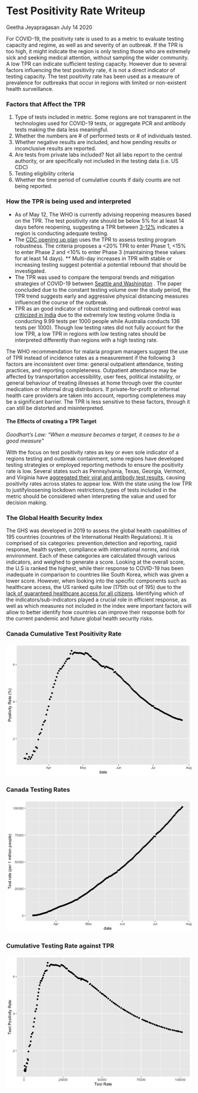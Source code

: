 Test Positivity Rate Writeup
================
Geetha Jeyapragasan
July 14 2020

For COVID-19, the positivity rate is used to as a metric to evaluate
testing capacity and regime, as well as and severity of an outbreak. If
the TPR is too high, it might indicate the region is only testing those
who are extremely sick and seeking medical attention, without sampling
the wider community. A low TPR can indicate sufficient testing capacity.
However due to several factors influencing the test positivity rate, it
is not a direct indicator of testing capacity. The test positivity rate
has been used as a measure of prevalence for outbreaks that occur in
regions with limited or non-existent health surveillance.

### Factors that Affect the TPR

1.  Type of tests included in metric. Some regions are not transparent
    in the technologies used for COVID-19 tests, or aggregate PCR and
    antibody tests making the data less meaningful.
2.  Whether the numbers are \# of performed tests or \# of individuals
    tested.
3.  Whether negative results are included, and how pending results or
    inconclusive results are reported.
4.  Are tests from private labs included? Not all labs report to the
    central authority, or are specifically not included in the testing
    data (i.e. US CDC)
5.  Testing eligibility criteria
6.  Whether the time period of cumulative counts if daily counts are not
    being reported.

### How the TPR is being used and interpreted

  - As of May 12, The WHO is currently advising reopening measures based
    on the TPR. The test positivity rate should be below 5% for at least
    14 days before reopening, suggesting a TPR between
    [3-12%](https://www.who.int/news-room/commentaries/detail/advice-on-the-use-of-point-of-care-immunodiagnostic-tests-for-covid-19)
    indicates a region is conducting adequate testing.
  - The [CDC opening up
    plan](https://www.cdc.gov/coronavirus/2019-ncov/downloads/php/CDC-Activities-Initiatives-for-COVID-19-Response.pdf)
    uses the TPR to assess testing program robustness. The criteria
    proposes a \<20% TPR to enter Phase 1, \<15% to enter Phase 2 and
    \<10% to enter Phase 3 (maintaining these values for at least 14
    days). \*\* Multi-day increases in TPR with stable or increasing
    testing suggest potential a potential rebound that should be
    investigated.
  - The TPR was used to compare the temporal trends and mitigation
    strategies of COVID-19 between [Seattle and
    Washington](https://jamanetwork.com/journals/jama/fullarticle/2766035)
    . The paper concluded due to the constant testing volume over the
    study period, the TPR trend suggests early and aggressive physical
    distancing measures influenced the course of the outbreak.
  - TPR as an good indicator of robust testing and outbreak control was
    [criticized in
    India](https://thewire.in/health/india-covid-19-testing-contradiction-rate)
    due to the extremely low testing volume (India is conducting 9.99
    tests per 1000 people while Australia conducts 136 tests per 1000).
    Though low testing rates did not fully account for the low TPR, a
    low TPR in regions with low testing rates should be interpreted
    differently than regions with a high testing rate.

The WHO recommendation for malaria program managers suggest the use of
TPR instead of incidence rates as a measurement if the following 3
factors are inconsistent over time: general outpatient attendance,
testing practices, and reporting completeness. Outpatient attendance may
be affected by transportation accessibility, user fees, political
instability, or general behaviour of treating illnesses at home through
over the counter medication or informal drug distributors. If
private-for-profit or informal health care providers are taken into
account, reporting completeness may be a significant barrier. The TPR is
less sensitive to these factors, through it can still be distorted and
misinterpreted.

#### The Effects of creating a TPR Target

*Goodhart’s Law: “When a measure becomes a target, it ceases to be a
good measure”*

With the focus on test positivity rates as key or even sole indicator of
a regions testing and outbreak containment, some regions have developed
testing strategies or employed reporting methods to ensure the
positivity rate is low. Several states such as Pennsylvania, Texas,
Georgia, Vermont, and Virginia have [aggregated their viral and antibody
test
results](https://www.theatlantic.com/health/archive/2020/05/cdc-and-states-are-misreporting-covid-19-test-data-pennsylvania-georgia-texas/611935/),
causing positivity rates across states to appear low. With the state
using the low TPR to justifyloosening lockdown restrictions,types of
tests included in the metric should be considered when interpreting the
value and used for decision making.

### The Global Health Security Index

The GHS was developed in 2019 to assess the global health capabilities
of 195 countries (countries of the International Health Regulations). It
is comprised of six categories: prevention,detection and reporting,
rapid response, health system, compliance with international norms, and
risk environment. Each of these categories are calculated through
various indicators, and weighed to generate a score. Looking at the
overall score, the U.S is ranked the highest, while their response to
COVID-19 has been inadequate in comparison to countries like South
Korea, which was given a lower score. However, when looking into the
specific components such as healthcare access, the US ranked quite low
(175th out of 195) due to the [lack of guaranteed healthcare access for
all
citizens](https://www.ghsindex.org/news/the-us-and-covid-19-leading-the-world-by-ghs-index-score-not-by-response/).
Identifying which of the indicators/sub-indicators played a crucial role
in efficient response, as well as which measures not included in the
index were important factors will allow to better identify how countries
can improve their response both for the current pandemic and future
global health security risks.

### Canada Cumulative Test Positivity Rate

![](Writeup_files/figure-gfm/tpr-1.png)<!-- -->

### Canada Testing Rates

![](Writeup_files/figure-gfm/unnamed-chunk-1-1.png)<!-- -->

### Cumulative Testing Rate against TPR

![](Writeup_files/figure-gfm/unnamed-chunk-2-1.png)<!-- -->
